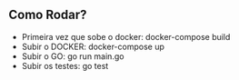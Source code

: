 ## **Como Rodar?**
- Primeira vez que sobe o docker: docker-compose build
- Subir o DOCKER: docker-compose up
- Subir o GO: go run main.go
- Subir os testes: go test
